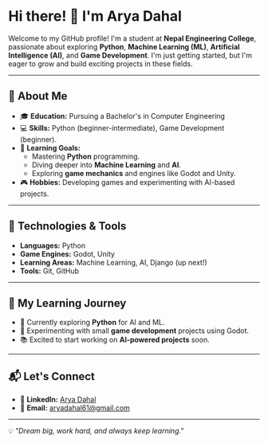 # Hi there! 👋 I'm Arya Dahal

Welcome to my GitHub profile! I'm a student at **Nepal Engineering College**, passionate about exploring **Python**, **Machine Learning (ML)**, **Artificial Intelligence (AI)**, and **Game Development**. I'm just getting started, but I'm eager to grow and build exciting projects in these fields.

---

## 🌟 About Me
- 🎓 **Education:** Pursuing a Bachelor's in Computer Engineering
- 💻 **Skills:** Python (beginner-intermediate), Game Development (beginner).
- 🌱 **Learning Goals:** 
  - Mastering **Python** programming.
  - Diving deeper into **Machine Learning** and **AI**.
  - Exploring **game mechanics** and engines like Godot and Unity.
- 🎮 **Hobbies:** Developing games and experimenting with AI-based projects.

---

## 🔧 Technologies & Tools
- **Languages:** Python
- **Game Engines:** Godot, Unity
- **Learning Areas:** Machine Learning, AI, Django (up next!)
- **Tools:** Git, GitHub

---

## 🚀 My Learning Journey
- 🔭 Currently exploring **Python** for AI and ML.
- 🎯 Experimenting with small **game development** projects using Godot.
- 📚 Excited to start working on **AI-powered projects** soon.

---

## 📬 Let's Connect
- 💼 **LinkedIn:** [Arya Dahal](https://www.linkedin.com/in/aryadahal/)
- 📧 **Email:** aryadahal61@gmail.com

---

💡 *"Dream big, work hard, and always keep learning."*
